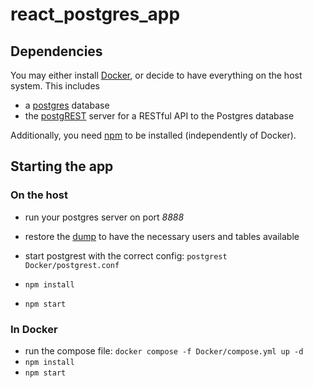 # react_postgres_app

## Dependencies

You may either install [Docker](https://docs.docker.com/desktop/setup/install/windows-install/), or decide to have
everything on the host system. This includes

- a [postgres](https://www.postgresql.org/download/windows/) database
- the [postgREST](https://docs.postgrest.org/en/v13/tutorials/tut0.html) server for a RESTful API to the Postgres database

Additionally, you need [npm](https://nodejs.org/en/download/) to be installed (independently of Docker).

## Starting the app

### On the host

- run your postgres server on port *8888*
- restore the [dump](db_scripts/pg_dumpall.sql) to have the necessary users and tables available
- start postgrest with the correct config: `postgrest Docker/postgrest.conf`

- `npm install`
- `npm start`

### In Docker

- run the compose file: `docker compose -f Docker/compose.yml up -d`
- `npm install`
- `npm start`